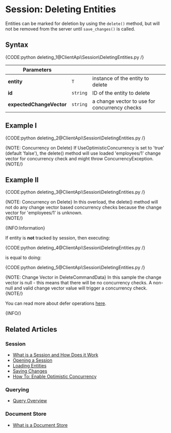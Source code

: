 # Session: Deleting Entities

Entities can be marked for deletion by using the `delete()` method, but will not be removed from the server until `save_changes()` is called.  

## Syntax

{CODE:python deleting_1@ClientApi\Session\DeletingEntities.py /}

| Parameters | | |
| ------------- | ------------- | ----- |
| **entity** | `T` | instance of the entity to delete |
| **id** | `string` | ID of the entity to delete |
| **expectedChangeVector** | `string` | a change vector to use for concurrency checks |

## Example I

{CODE:python deleting_2@ClientApi\Session\DeletingEntities.py /}

{NOTE: Concurrency on Delete}
If UseOptimisticConcurrency is set to 'true' (default 'false'), the delete() method will use loaded 'employees/1' change vector for concurrency check and might throw ConcurrencyException.  
{NOTE/}

## Example II

{CODE:python deleting_3@ClientApi\Session\DeletingEntities.py /}

{NOTE: Concurrency on Delete}
In this overload, the delete() method will not do any change vector based concurrency checks because the change vector for 'employees/1' is unknown.  
{NOTE/}

{INFO:Information}

If entity is **not** tracked by session, then executing:  

{CODE:python deleting_4@ClientApi\Session\DeletingEntities.py /}

is equal to doing:  

{CODE:python deleting_5@ClientApi\Session\DeletingEntities.py /}

{NOTE: Change Vector in DeleteCommandData}
In this sample the change vector is null - this means that there will be no concurrency checks. A non-null and valid change vector value will trigger a concurrency check.  
{NOTE/}

You can read more about defer operations [here](../../client-api/session/how-to/defer-operations).  

{INFO/}

## Related Articles  

### Session  

- [What is a Session and How Does it Work](../../client-api/session/what-is-a-session-and-how-does-it-work)  
- [Opening a Session](../../client-api/session/opening-a-session)  
- [Loading Entities](../../client-api/session/loading-entities)  
- [Saving Changes](../../client-api/session/saving-changes)  
- [How To: Enable Optimistic Concurrency](../../client-api/session/configuration/how-to-enable-optimistic-concurrency)  

### Querying  

- [Query Overview](../../client-api/session/querying/how-to-query)

### Document Store  

- [What is a Document Store](../../client-api/what-is-a-document-store)  
